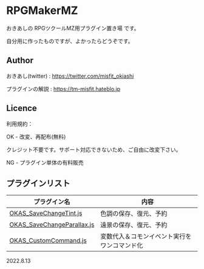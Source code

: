 # RPGMakerMZ

おきあしの RPGツクールMZ用プラグイン置き場 です。

自分用に作ったものですが、よかったらどうぞです。


## Author

おきあし(twitter) : https://twitter.com/misfit_okiashi

プラグインの解説  : https://tm-misfit.hateblo.jp


## Licence

利用規約：

OK - 改変、再配布(無料)
 
 クレジット不要です。サポート対応できないため、ご自由に改変下さい。
      
NG - プラグイン単体の有料販売

  

## プラグインリスト

| プラグイン名 | 内容 |
| ------------- | ------------- |
| [OKAS_SaveChangeTint.js](https://github.com/okiashi/RPGMakerMZ/blob/main/OKAS_SaveChangeTint.js)  | 色調の保存、復元、予約  |
| [OKAS_SaveChangeParallax.js](https://github.com/okiashi/RPGMakerMZ/blob/main/OKAS_SaveChangeParallax.js)  | 遠景の保存、復元、予約  |
| [OKAS_CustomCommand.js](https://github.com/okiashi/RPGMakerMZ/blob/main/OKAS_CustomCommand.js)  | 変数代入＆コモンイベント実行をワンコマンド化  |

  
  

2022.8.13
